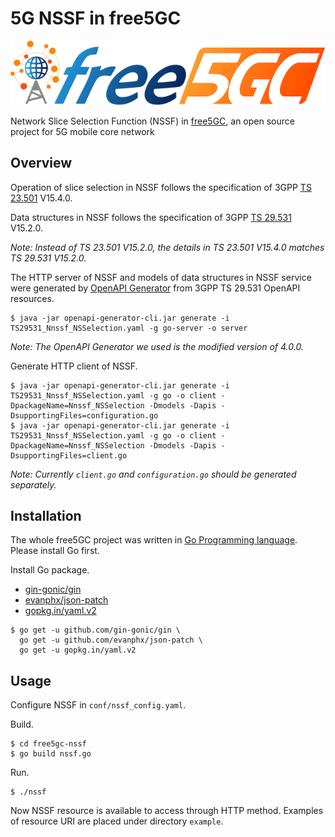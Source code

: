 # 5G NSSF in free5GC

<img src="https://github.com/stevenchiu30801/free5gc-nssf/raw/master/logo/HDfree5gc.webp">

Network Slice Selection Function (NSSF) in [free5GC](https://www.free5gc.org/), an open source project for 5G mobile core network

## Overview

Operation of slice selection in NSSF follows the specification of 3GPP [TS 23.501](https://portal.3gpp.org/desktopmodules/Specifications/SpecificationDetails.aspx?specificationId=3144) V15.4.0.

Data structures in NSSF follows the specification of 3GPP [TS 29.531](https://portal.3gpp.org/desktopmodules/Specifications/SpecificationDetails.aspx?specificationId=3346) V15.2.0.

*Note: Instead of TS 23.501 V15.2.0, the details in TS 23.501 V15.4.0 matches TS 29.531 V15.2.0.*

The HTTP server of NSSF and models of data structures in NSSF service were generated by [OpenAPI Generator](https://github.com/OpenAPITools/openapi-generator) from 3GPP TS 29.531 OpenAPI resources.
```
$ java -jar openapi-generator-cli.jar generate -i TS29531_Nnssf_NSSelection.yaml -g go-server -o server
```

*Note: The OpenAPI Generator we used is the modified version of 4.0.0.*

Generate HTTP client of NSSF.
```
$ java -jar openapi-generator-cli.jar generate -i TS29531_Nnssf_NSSelection.yaml -g go -o client -DpackageName=Nnssf_NSSelection -Dmodels -Dapis -DsupportingFiles=configuration.go
$ java -jar openapi-generator-cli.jar generate -i TS29531_Nnssf_NSSelection.yaml -g go -o client -DpackageName=Nnssf_NSSelection -Dmodels -Dapis -DsupportingFiles=client.go
```

*Note: Currently `client.go` and `configuration.go` should be generated separately.*

## Installation

The whole free5GC project was written in [Go Programming language](https://github.com/golang/go). Please install Go first.

Install Go package.
- [gin-gonic/gin](https://github.com/gin-gonic/gin)
- [evanphx/json-patch](https://github.com/evanphx/json-patch)
- [gopkg.in/yaml.v2](https://github.com/go-yaml/yaml)
```
$ go get -u github.com/gin-gonic/gin \
  go get -u github.com/evanphx/json-patch \
  go get -u gopkg.in/yaml.v2
```

## Usage

Configure NSSF in `conf/nssf_config.yaml`.

Build.
```
$ cd free5gc-nssf
$ go build nssf.go
```

Run.
```
$ ./nssf
```

Now NSSF resource is available to access through HTTP method. Examples of resource URI are placed under directory `example`.
